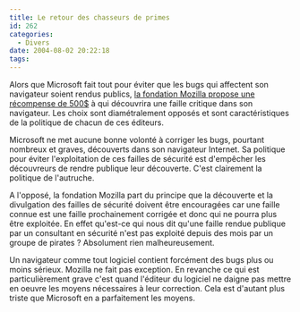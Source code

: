 ```yaml
---
title: Le retour des chasseurs de primes
id: 262
categories:
  - Divers
date: 2004-08-02 20:22:18
tags:
---
```


Alors que Microsoft fait tout pour éviter que les bugs qui affectent son navigateur soient rendus publics, [la fondation Mozilla propose une récompense de 500$](http://www.mozilla.org/press/mozilla-2004-08-02.html "MOZILLA FOUNDATION ANNOUNCES SECURITY BUG BOUNTY PROGRAM") à qui découvrira une faille critique dans son navigateur. Les choix sont diamétralement opposés et sont caractéristiques de la politique de chacun de ces éditeurs.

Microsoft ne met aucune bonne volonté à corriger les bugs, pourtant nombreux et graves, découverts dans son navigateur Internet. Sa politique pour éviter l'exploitation de ces failles de sécurité est d'empêcher les découvreurs de rendre publique leur découverte. C'est clairement la politique de l'autruche.

A l'opposé, la fondation Mozilla part du principe que la découverte et la divulgation des failles de sécurité doivent être encouragées car une faille connue est une faille prochainement corrigée et donc qui ne pourra plus être exploitée. En effet qu'est-ce qui nous dit qu'une faille rendue publique par un consultant en sécurité n'est pas exploité depuis des mois par un groupe de pirates&nbsp;? Absolument rien malheureusement.

Un navigateur comme tout logiciel contient forcément des bugs plus ou moins sérieux. Mozilla ne fait pas exception. En revanche ce qui est particulièrement grave c'est quand l'éditeur du logiciel ne daigne pas mettre en oeuvre les moyens nécessaires à leur correction. Cela est d'autant plus triste que Microsoft en a parfaitement les moyens.